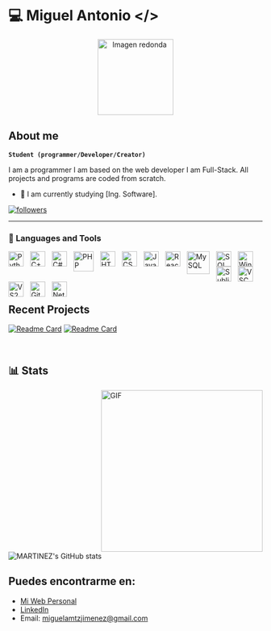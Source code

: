 # 💻 Miguel Antonio </>

<p align="center">
  <img src="https://cdn-icons-png.flaticon.com/512/25/25231.png" alt="Imagen redonda" width="150px">
</p>

## About me

**`Student (programmer/Developer/Creator)`**

I am a programmer I am based on the web developer I am Full-Stack. All projects and programs are coded from scratch.
- 🌱 I am currently studying [Ing. Software].

<p align="left">
      <a href="https://github.com/MARTINEZ-JIMENEZ-MIGUEL-ANTONIO?tab=followers">
         <img alt="followers" title="Follow me on Github" src="https://custom-icon-badges.demolab.com/github/followers/MARTINEZ-JIMENEZ-MIGUEL-ANTONIO?color=236ad3&labelColor=1155ba&style=for-the-badge&logo=person-add&label=Follow&logoColor=white"/></a>
</p>

---

### 🧰 Languages and Tools

<!--
<img align="left" alt="Java" width="30px" style="padding-right:10px;" src="https://cdn.jsdelivr.net/gh/devicons/devicon/icons/java/java-original.svg"/>
<img align="left" alt="Spring" width="30px" style="padding-right:10px;" src="https://cdn.jsdelivr.net/gh/devicons/devicon/icons/spring/spring-original.svg" />
<img align="left" alt="TypeScript" width="30px" style="padding-right:10px;" src="https://cdn.jsdelivr.net/gh/devicons/devicon/icons/typescript/typescript-plain.svg" />
<img align="left" alt="Angular" width="30px" style="padding-right:10px;" src="https://cdn.jsdelivr.net/gh/devicons/devicon/icons/angularjs/angularjs-plain.svg" />
<img align="left" alt="Git" width="30px" style="padding-right:10px;" src="https://cdn.jsdelivr.net/gh/devicons/devicon/icons/git/git-original.svg" />
<img align="left" alt="Linux" width="30px" style="padding-right:10px;" src="https://cdn.jsdelivr.net/gh/devicons/devicon/icons/linux/linux-original.svg" />
<img align="left" alt="NodeJS" width="30px" style="padding-right:10px;" src="https://cdn.jsdelivr.net/gh/devicons/devicon/icons/nodejs/nodejs-original.svg" />
<img align="left" alt="GitHub" width="30px" style="padding-right:10px;" src="https://cdn.jsdelivr.net/gh/devicons/devicon/icons/github/github-original.svg" />
<img align="left" alt="Gradle" width="30px" style="padding-right:10px;" src="https://cdn.jsdelivr.net/gh/devicons/devicon/icons/gradle/gradle-plain.svg" />
<img align="left" alt="Bash" width="30px" style="padding-right:10px;" src="https://cdn.jsdelivr.net/gh/devicons/devicon/icons/bash/bash-original.svg" />

<p align="left">
      <a href="https://www.youtube.com/c/fknight?sub_confirmation=1">
         <img alt="youtube subscribers" title="Subscribe to my YouTube channel" src="https://custom-icon-badges.demolab.com/youtube/channel/subscribers/UC2WHjPDvbE6O328n17ZGcfg?color=%23E05D44&label=SUBSCRIBE&logo=video&logoColor=white&style=for-the-badge&labelColor=CE4630"/></a> 
      <a href="https://www.youtube.com/c/fknight">
         <img alt="youtube views" title="YouTube views" src="https://custom-icon-badges.demolab.com/youtube/channel/views/UC2WHjPDvbE6O328n17ZGcfg?color=%23E1AD0E&logo=eye&logoColor=white&style=for-the-badge&labelColor=C79600"/></a> 
      <a href="https://github.com/ForrestKnight?tab=followers">
         <img alt="followers" title="Follow me on Github" src="https://custom-icon-badges.demolab.com/github/followers/ForrestKnight?color=236ad3&labelColor=1155ba&style=for-the-badge&logo=person-add&label=Follow&logoColor=white"/></a>
      <a href="https://github.com/ForrestKnight?tab=repositories&sort=stargazers">
         <img alt="total stars" title="Total stars on GitHub" src="https://custom-icon-badges.demolab.com/github/stars/ForrestKnight?color=55960c&style=for-the-badge&labelColor=488207&logo=star"/></a>
   </p>
-->
<img align="left" alt="Python" width="30px" style="padding-right:10px;" src="https://cdn.jsdelivr.net/gh/devicons/devicon/icons/python/python-plain.svg" />
<img align="left" alt="C++" width="30px" style="padding-right:10px;" src="https://cdn.jsdelivr.net/gh/devicons/devicon/icons/cplusplus/cplusplus-line.svg" />
<img align="left" alt="C#" width="30px" style="padding-right:10px;" src="https://cdn.jsdelivr.net/gh/devicons/devicon/icons/csharp/csharp-line.svg" />
<img align="left" alt="PHP" width="40px" style="padding-right:10px;" src="https://cdn.jsdelivr.net/gh/devicons/devicon/icons/php/php-original.svg" />
<img align="left" alt="HTML" width="30px" style="padding-right:10px;" src="https://cdn.jsdelivr.net/gh/devicons/devicon/icons/html5/html5-plain.svg" />
<img align="left" alt="CSS" width="30px" style="padding-right:10px;" src="https://cdn.jsdelivr.net/gh/devicons/devicon/icons/css3/css3-plain.svg" />
<img align="left" alt="JavaScript" width="30px" style="padding-right:10px;" src="https://cdn.jsdelivr.net/gh/devicons/devicon/icons/javascript/javascript-plain.svg" />
<img align="left" alt="React" width="30px" style="padding-right:10px;" src="https://cdn.jsdelivr.net/gh/devicons/devicon/icons/react/react-original.svg" />
<img align="left" alt="MySQL" width="45px" style="padding-right:10px;" src="https://hoplasoftware.com/wp-content/uploads/2021/07/1024px-MySQL.ff87215b43fd7292af172e2a5d9b844217262571.png" />
<img align="left" alt="SQLServer" width="30px" style="padding-right:10px;" src="https://img.icons8.com/color/480/microsoft-sql-server.png" />
<img align="left" alt="Windows" width="30px" style="padding-right:10px;" src="https://upload.wikimedia.org/wikipedia/commons/thumb/0/0a/Unofficial_Windows_logo_variant_-_2002–2012_%28Multicolored%29.svg/870px-Unofficial_Windows_logo_variant_-_2002–2012_%28Multicolored%29.svg.png" />
<img align="left" alt="SublimeText" width="30px" style="padding-right:10px;" src="https://ph-files.imgix.net/3edf830d-c178-4727-b575-b6655a216494.png?auto=format" />
<img align="left" alt="VSCode" width="30px" style="padding-right:10px;" src="https://upload.wikimedia.org/wikipedia/commons/thumb/9/9a/Visual_Studio_Code_1.35_icon.svg/2048px-Visual_Studio_Code_1.35_icon.svg.png" />
<img align="left" alt="VS2022" width="30px" style="padding-right:10px;" src="https://visualstudio.microsoft.com/wp-content/uploads/2021/10/Product-Icon.svg" />
<img align="left" alt="Git" width="30px" style="padding-right:10px;" src="https://cdn.jsdelivr.net/gh/devicons/devicon/icons/git/git-original.svg" />
<img align="left" alt="NetBeans" width="30px" style="padding-right:10px;" src="https://upload.wikimedia.org/wikipedia/commons/thumb/9/98/Apache_NetBeans_Logo.svg/1200px-Apache_NetBeans_Logo.svg.png" />


<br />

<!--
[![Top Langs](https://github-readme-stats.vercel.app/api/top-langs/?username=MARTINEZ-JIMENEZ-MIGUEL-ANTONIO&size_weight=0.5&count_weight=0.5)](https://github.com/anuraghazra/github-readme-stats)

![Anurag's GitHub stats](https://github-readme-stats.vercel.app/api?username=anuraghazra&hide=contribs,prs)



- [C#]:  ![Lenguaje 1](https://img.shields.io/badge/Nivel-Intermedio-brightgreen)
- [C++]:  ![Lenguaje 2](https://img.shields.io/badge/Nivel-Intermedio-brightgreen)
- [HTML/CSS]:  ![Lenguaje 3](https://img.shields.io/badge/Nivel-Avanzado-brightgreen)
- [JS]:  ![Lenguaje 4](https://img.shields.io/badge/Nivel-Intermedio-brightgreen)
- [SQL Server]:  ![Lenguaje 5](https://img.shields.io/badge/Nivel-Principiante-brightgreen)
- [PHP]:  ![Lenguaje 6](https://img.shields.io/badge/Nivel-Principiante-brightgreen)
- [Python]:  ![Lenguaje 7](https://img.shields.io/badge/Nivel-Principiante-brightgreen)
-->
#

<br>

## Recent Projects
[![Readme Card](https://github-readme-stats.vercel.app/api/pin/?username=MARTINEZ-JIMENEZ-MIGUEL-ANTONIO&repo=Poo-Estructura23CV&border_color=1e1e1e&bg_color=1e1e1e&text_color=ffffff)](https://github.com/MARTINEZ-JIMENEZ-MIGUEL-ANTONIO/Poo-Estructura23CV)
[![Readme Card](https://github-readme-stats.vercel.app/api/pin/?username=MARTINEZ-JIMENEZ-MIGUEL-ANTONIO&repo=Arbol-Binario&border_color=1e1e1e&bg_color=1e1e1e&text_color=ffffff)](https://github.com/MARTINEZ-JIMENEZ-MIGUEL-ANTONIO/Arbol-Binario)

<br>

## 📊 Stats

<p>
    <img src="https://www.dishalive.com/assets/oi/2.gif" align="right" alt="GIF" width="320px">
  <!--https://www.dishalive.com/assets/oi/2.gif https://www.aagnia.com/wp-content/uploads/2021/12/39998-web-development.gif https://valesh.dev/images/coder.gif-->
</p>

![MARTINEZ's GitHub stats](https://github-readme-stats.vercel.app/api?username=MARTINEZ-JIMENEZ-MIGUEL-ANTONIO&show_icons=true&border_color=1e1e1e&bg_color=1e1e1e&text_color=ffffff&custom_title=Miguel%20Antonio%20GitHub%20stats)

## Puedes encontrarme en:
   
- [Mi Web Personal](https://MARTINEZ-JIMENEZ-MIGUEL-ANTONIO.github.io)
- [LinkedIn](https://www.linkedin.com/in/miguel-antonio-martínez-jiménez-90257021b/)
- Email: miguelamtzjimenez@gmail.com


<!--
**MARTINEZ-JIMENEZ-MIGUEL-ANTONIO/MARTINEZ-JIMENEZ-MIGUEL-ANTONIO** is a ✨ _special_ ✨ repository because its `README.md` (this file) appears on your GitHub profile.

Here are some ideas to get you started:

- 🔭 I’m currently working on ...
- 🌱 I’m currently learning ...
- 👯 I’m looking to collaborate on ...
- 🤔 I’m looking for help with ...
- 💬 Ask me about ...
- 📫 How to reach me: ...
- 😄 Pronouns: ...
- ⚡ Fun fact: ...
-->
